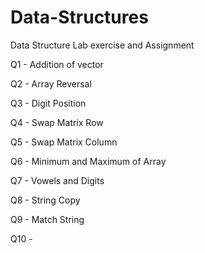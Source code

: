 # Data-Structures
Data Structure Lab exercise and Assignment

Q1 - Addition of vector

Q2 - Array Reversal

Q3 - Digit Position

Q4 - Swap Matrix Row

Q5 - Swap Matrix Column

Q6 - Minimum and Maximum of Array

Q7 - Vowels and Digits

Q8 - String Copy

Q9 - Match String

Q10 - 
